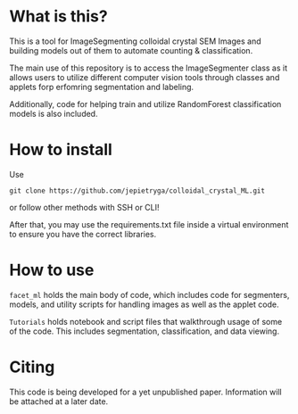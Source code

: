 # What is this?
This is a tool for ImageSegmenting colloidal crystal SEM Images and building models out of them to automate counting & classification.

The main use of this repository is to access the ImageSegmenter class as it allows users to utilize different computer vision tools through classes and applets forp erfomring segmentation and labeling.

Additionally, code for helping train and utilize RandomForest classification models is also included.

# How to install
Use 
```
git clone https://github.com/jepietryga/colloidal_crystal_ML.git
```

or follow other methods with SSH or CLI!

After that, you may use the requirements.txt file inside a virtual environment to ensure you have the correct libraries.


# How to use

`facet_ml` holds the main body of code, which includes code for segmenters, models, and utility scripts for handling images as well as the applet code.

`Tutorials` holds notebook and script files that walkthrough usage of some of the code. This includes segmentation, classification, and data viewing.


# Citing
This code is being developed for a yet unpublished paper. Information will be attached at a later date.